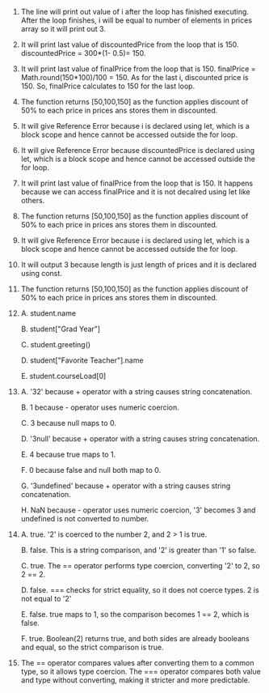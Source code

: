 1. The line will print out value of i after the loop has finished executing. After the loop finishes, i will be equal to number of elements in prices array so it will print out 3.
2. It will print last value of discountedPrice from the loop that is 150. discountedPrice = 300*(1- 0.5)= 150.
3. It will print last value of finalPrice from the loop that is 150. finalPrice = Math.round(150*100)/100 = 150. As for the last i, discounted price is 150. So, finalPrice calculates to 150 for the last loop.
4. The function returns [50,100,150] as the function applies discount of 50% to each price in prices ans stores them in discounted.
5. It will give Reference Error because i is declared using let, which is a block scope and hence cannot be accessed outside the for loop.
6. It will give Reference Error because discountedPrice is declared using let, which is a block scope and hence cannot be accessed outside the for loop.
7. It will print last value of finalPrice from the loop that is 150. It happens because we can access finalPrice and it is not decalred using let like others.
8.  The function returns [50,100,150] as the function applies discount of 50% to each price in prices ans stores them in discounted.
9.  It will give Reference Error because i is declared using let, which is a block scope and hence cannot be accessed outside the for loop.
10.  It will output 3 because length is just length of prices and it is declared using const.
11.  The function returns [50,100,150] as the function applies discount of 50% to each price in prices ans stores them in discounted.
12.  A. student.name
    
     B. student["Grad Year"]
     
     C. student.greeting()
     
     D. student["Favorite Teacher"].name
     
     E. student.courseLoad[0]
     
13.  A. '32' because + operator with a string causes string concatenation.
    
     B. 1 because - operator uses numeric coercion.
     
     C. 3 because null maps to 0.
     
     D. '3null' because + operator with a string causes string concatenation.
     
     E. 4 because true maps to 1.
     
     F. 0 because false and null both map to 0.
     
     G. '3undefined' because + operator with a string causes string concatenation.
     
     H. NaN because - operator uses numeric coercion, '3' becomes 3 and undefined is not converted to number.
     
14.  A. true. '2' is coerced to the number 2, and 2 > 1 is true.
    
     B. false. This is a string comparison, and '2' is greater than '1' so false.
     
     C. true. The == operator performs type coercion, converting '2' to 2, so 2 == 2.
     
     D. false. === checks for strict equality, so it does not coerce types. 2 is not equal to '2' 
     
     E. false.  true maps to 1, so the comparison becomes 1 == 2, which is false.
     
     F. true. Boolean(2) returns true, and both sides are already booleans and equal, so the strict comparison is true.
     
15.  The == operator compares values after converting them to a common type, so it allows type coercion. The === operator compares both value and type without converting, making it stricter and more predictable.
    

